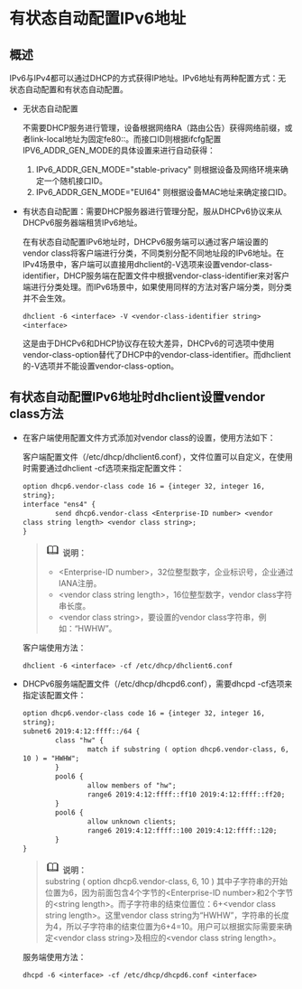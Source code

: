 # 有状态自动配置IPv6地址<a name="ZH-CN_TOPIC_0183013287"></a>

## 概述<a name="zh-cn_topic_0161841795_zh-cn_topic_0149431074_section10918173910311"></a>

IPv6与IPv4都可以通过DHCP的方式获得IP地址。IPv6地址有两种配置方式：无状态自动配置和有状态自动配置。

-   无状态自动配置

    不需要DHCP服务进行管理，设备根据网络RA（路由公告）获得网络前缀，或者link-local地址为固定fe80::。而接口ID则根据ifcfg配置IPV6\_ADDR\_GEN\_MODE的具体设置来进行自动获得：

    1.  IPv6\_ADDR\_GEN\_MODE="stable-privacy" 则根据设备及网络环境来确定一个随机接口ID。
    2.  IPv6\_ADDR\_GEN\_MODE="EUI64" 则根据设备MAC地址来确定接口ID。

-   有状态自动配置：需要DHCP服务器进行管理分配，服从DHCPv6协议来从DHCPv6服务器端租赁IPv6地址。

    在有状态自动配置IPv6地址时，DHCPv6服务端可以通过客户端设置的vendor class将客户端进行分类，不同类别分配不同地址段的IPv6地址。在IPv4场景中，客户端可以直接用dhclient的-V选项来设置vendor-class-identifier，DHCP服务端在配置文件中根据vendor-class-identifier来对客户端进行分类处理。而IPv6场景中，如果使用同样的方法对客户端分类，则分类并不会生效。

    ```
    dhclient -6 <interface> -V <vendor-class-identifier string> <interface>
    ```

    这是由于DHCPv6和DHCP协议存在较大差异，DHCPv6的可选项中使用vendor-class-option替代了DHCP中的vendor-class-identifier。而dhclient的-V选项并不能设置vendor-class-option。


## 有状态自动配置IPv6地址时dhclient设置vendor class方法<a name="zh-cn_topic_0161841795_zh-cn_topic_0149431074_section18695111914325"></a>

-   在客户端使用配置文件方式添加对vendor class的设置，使用方法如下：

    客户端配置文件（/etc/dhcp/dhclient6.conf），文件位置可以自定义，在使用时需要通过dhclient -cf选项来指定配置文件：

    ```
    option dhcp6.vendor-class code 16 = {integer 32, integer 16, string};
    interface "ens4" {
            send dhcp6.vendor-class <Enterprise-ID number> <vendor class string length> <vendor class string>;
    }
    ```

    >![](public_sys-resources/icon-note.gif) **说明：**   
    >-   <Enterprise-ID number\>，32位整型数字，企业标识号，企业通过IANA注册。  
    >-   <vendor class string length\>，16位整型数字，vendor class字符串长度。  
    >-   <vendor class string\>，要设置的vendor class字符串，例如：“HWHW”。  

    客户端使用方法：

    ```
    dhclient -6 <interface> -cf /etc/dhcp/dhclient6.conf
    ```


-   DHCPv6服务端配置文件（/etc/dhcp/dhcpd6.conf），需要dhcpd -cf选项来指定该配置文件：

    ```
    option dhcp6.vendor-class code 16 = {integer 32, integer 16, string};
    subnet6 2019:4:12:ffff::/64 {
            class "hw" {
                    match if substring ( option dhcp6.vendor-class, 6, 10 ) = "HWHW";
            }
            pool6 {
                    allow members of "hw";
                    range6 2019:4:12:ffff::ff10 2019:4:12:ffff::ff20;
            }
            pool6 {
                    allow unknown clients;
                    range6 2019:4:12:ffff::100 2019:4:12:ffff::120;
            }
    }
    ```

    >![](public_sys-resources/icon-note.gif) **说明：**   
    >substring \( option dhcp6.vendor-class, 6, 10 \) 其中子字符串的开始位置为6，因为前面包含4个字节的<Enterprise-ID number\>和2个字节的<string length\>。而子字符串的结束位置位：6+<vendor class string length\>。这里vendor class string为“HWHW”，字符串的长度为4，所以子字符串的结束位置为6+4=10。用户可以根据实际需要来确定<vendor class string\>及相应的<vendor class string length\>。  

    服务端使用方法：

    ```
    dhcpd -6 <interface> -cf /etc/dhcp/dhcpd6.conf <interface>
    ```


